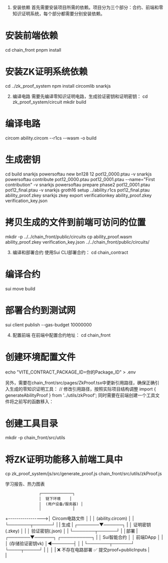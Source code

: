
1. 安装依赖
首先需要安装项目所需的依赖。项目分为三个部分：合约、前端和零知识证明系统，每个部分都需要分别安装依赖。
# 安装前端依赖
cd chain_front
pnpm install

# 安装ZK证明系统依赖
cd ../zk_proof_system
npm install circomlib snarkjs

2. 编译电路
需要先编译零知识证明电路，生成验证密钥和证明密钥：
cd zk_proof_system/circuit
mkdir build

# 编译电路
circom ability.circom --r1cs --wasm -o build

# 生成密钥
cd build
snarkjs powersoftau new bn128 12 pot12_0000.ptau -v
snarkjs powersoftau contribute pot12_0000.ptau pot12_0001.ptau --name="First contribution" -v
snarkjs powersoftau prepare phase2 pot12_0001.ptau pot12_final.ptau -v
snarkjs groth16 setup ../ability.r1cs pot12_final.ptau ability_proof.zkey
snarkjs zkey export verificationkey ability_proof.zkey verification_key.json

# 拷贝生成的文件到前端可访问的位置
mkdir -p ../../chain_front/public/circuits
cp ability_proof.wasm ability_proof.zkey verification_key.json ../../chain_front/public/circuits/


3. 编译和部署合约
使用Sui CLI部署合约：
cd chain_contract

# 编译合约
sui move build

# 部署合约到测试网
sui client publish --gas-budget 10000000

4. 配置前端
在前端中配置合约地址：
cd chain_front

# 创建环境配置文件
echo "VITE_CONTRACT_PACKAGE_ID=你的Package_ID" > .env

另外，需要在chain_front/src/pages/ZkProof.tsx中更新引用路径，确保正确引入生成的零知识证明工具：
// 修改引用路径，按照实际项目结构调整
import { generateAbilityProof } from '../utils/zkProof';
同时需要在前端创建一个工具文件将之前写的函数移入：

# 创建工具目录
mkdir -p chain_front/src/utils

# 将ZK证明功能移入前端工具中
cp zk_proof_system/js/src/generate_proof.js chain_front/src/utils/zkProof.js


学习报告、热力图表

                   ┌──────────────┐
                   │  链下环境    │
                   │  (用户设备/服务器) │
                   │              │
+----------------->│ Circom电路文件  │
|                  │  (ability.circom) │
|                  └───────┬──────┘
|                          | 生成
|                  ┌───────▼──────┐
|                  │ 证明密钥(.zkey) │
|                  │ 验证密钥(.json) │
|                  └───────┬──────┘
|                          │部署
|                  ┌───────▼──────┐         ┌──────────┐
|                  │ Sui智能合约    │         │  前端DApp  │
|                  │ (存储验证密钥vk) │◄───────┤          │
|                  └───────┬──────┘         └────┬─────┘
|                          │                      │
|           ❌ 不存在电路部署               ✅ 提交proof+publicInputs
|                                          
|
